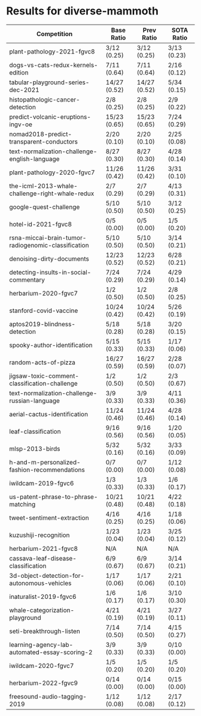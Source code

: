 # Results for diverse-mammoth

| Competition | Base Ratio | Prev Ratio | SOTA Ratio |
|-------------|------------|------------|------------|
| plant-pathology-2021-fgvc8 | 3/12 (0.25) | 3/12 (0.25) | 3/13 (0.23) |
| dogs-vs-cats-redux-kernels-edition | 7/11 (0.64) | 7/11 (0.64) | 2/16 (0.12) |
| tabular-playground-series-dec-2021 | 14/27 (0.52) | 14/27 (0.52) | 5/34 (0.15) |
| histopathologic-cancer-detection | 2/8 (0.25) | 2/8 (0.25) | 2/9 (0.22) |
| predict-volcanic-eruptions-ingv-oe | 15/23 (0.65) | 15/23 (0.65) | 7/24 (0.29) |
| nomad2018-predict-transparent-conductors | 2/20 (0.10) | 2/20 (0.10) | 2/25 (0.08) |
| text-normalization-challenge-english-language | 8/27 (0.30) | 8/27 (0.30) | 4/28 (0.14) |
| plant-pathology-2020-fgvc7 | 11/26 (0.42) | 11/26 (0.42) | 3/31 (0.10) |
| the-icml-2013-whale-challenge-right-whale-redux | 2/7 (0.29) | 2/7 (0.29) | 4/13 (0.31) |
| google-quest-challenge | 5/10 (0.50) | 5/10 (0.50) | 3/12 (0.25) |
| hotel-id-2021-fgvc8 | 0/5 (0.00) | 0/5 (0.00) | 1/5 (0.20) |
| rsna-miccai-brain-tumor-radiogenomic-classification | 5/10 (0.50) | 5/10 (0.50) | 3/14 (0.21) |
| denoising-dirty-documents | 12/23 (0.52) | 12/23 (0.52) | 6/28 (0.21) |
| detecting-insults-in-social-commentary | 7/24 (0.29) | 7/24 (0.29) | 4/29 (0.14) |
| herbarium-2020-fgvc7 | 1/2 (0.50) | 1/2 (0.50) | 2/8 (0.25) |
| stanford-covid-vaccine | 10/24 (0.42) | 10/24 (0.42) | 5/26 (0.19) |
| aptos2019-blindness-detection | 5/18 (0.28) | 5/18 (0.28) | 3/20 (0.15) |
| spooky-author-identification | 5/15 (0.33) | 5/15 (0.33) | 1/17 (0.06) |
| random-acts-of-pizza | 16/27 (0.59) | 16/27 (0.59) | 2/28 (0.07) |
| jigsaw-toxic-comment-classification-challenge | 1/2 (0.50) | 1/2 (0.50) | 2/3 (0.67) |
| text-normalization-challenge-russian-language | 3/9 (0.33) | 3/9 (0.33) | 4/11 (0.36) |
| aerial-cactus-identification | 11/24 (0.46) | 11/24 (0.46) | 4/28 (0.14) |
| leaf-classification | 9/16 (0.56) | 9/16 (0.56) | 1/20 (0.05) |
| mlsp-2013-birds | 5/32 (0.16) | 5/32 (0.16) | 3/33 (0.09) |
| h-and-m-personalized-fashion-recommendations | 0/7 (0.00) | 0/7 (0.00) | 1/12 (0.08) |
| iwildcam-2019-fgvc6 | 1/3 (0.33) | 1/3 (0.33) | 1/6 (0.17) |
| us-patent-phrase-to-phrase-matching | 10/21 (0.48) | 10/21 (0.48) | 4/22 (0.18) |
| tweet-sentiment-extraction | 4/16 (0.25) | 4/16 (0.25) | 1/18 (0.06) |
| kuzushiji-recognition | 1/23 (0.04) | 1/23 (0.04) | 3/25 (0.12) |
| herbarium-2021-fgvc8 | N/A | N/A | N/A |
| cassava-leaf-disease-classification | 6/9 (0.67) | 6/9 (0.67) | 3/14 (0.21) |
| 3d-object-detection-for-autonomous-vehicles | 1/17 (0.06) | 1/17 (0.06) | 2/21 (0.10) |
| inaturalist-2019-fgvc6 | 1/6 (0.17) | 1/6 (0.17) | 3/10 (0.30) |
| whale-categorization-playground | 4/21 (0.19) | 4/21 (0.19) | 3/27 (0.11) |
| seti-breakthrough-listen | 7/14 (0.50) | 7/14 (0.50) | 4/15 (0.27) |
| learning-agency-lab-automated-essay-scoring-2 | 3/9 (0.33) | 3/9 (0.33) | 0/10 (0.00) |
| iwildcam-2020-fgvc7 | 1/5 (0.20) | 1/5 (0.20) | 1/5 (0.20) |
| herbarium-2022-fgvc9 | 0/14 (0.00) | 0/14 (0.00) | 0/15 (0.00) |
| freesound-audio-tagging-2019 | 1/12 (0.08) | 1/12 (0.08) | 2/17 (0.12) |
